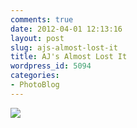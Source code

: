 ```yaml
---
comments: true
date: 2012-04-01 12:13:16
layout: post
slug: ajs-almost-lost-it
title: AJ's Almost Lost It
wordpress_id: 5094
categories:
- PhotoBlog
---
```


![](http://ryanfitzer.com/main/wp-content/uploads/2012/04/2011-11-05-at-10-53-30.jpg)
